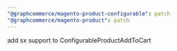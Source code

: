 ```yaml
---
"@graphcommerce/magento-product-configurable": patch
"@graphcommerce/magento-product": patch
---
```


add sx support to ConfigurableProductAddToCart
